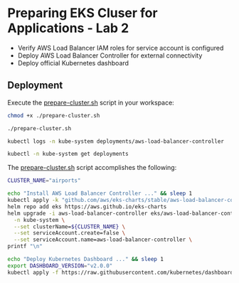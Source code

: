 # Preparing EKS Cluser for Applications - Lab 2

* Verify AWS Load Balancer IAM roles for service account is configured
* Deploy AWS Load Balancer Controller for external connectivity
* Deploy official Kubernetes dashboard

## Deployment

Execute the [prepare-cluster.sh](./prepare-cluster.sh) script in your workspace:

```bash
chmod +x ./prepare-cluster.sh
```

```bash
./prepare-cluster.sh
```

```bash
kubectl logs -n kube-system deployments/aws-load-balancer-controller
```

```bash
kubectl -n kube-system get deployments
```

The [prepare-cluster.sh](./prepare-cluster.sh) script accomplishes the following:

```bash
CLUSTER_NAME="airports"

echo "Install AWS Load Balancer Controller ..." && sleep 1
kubectl apply -k "github.com/aws/eks-charts/stable/aws-load-balancer-controller/crds?ref=master"
helm repo add eks https://aws.github.io/eks-charts
helm upgrade -i aws-load-balancer-controller eks/aws-load-balancer-controller \
  -n kube-system \
  --set clusterName=${CLUSTER_NAME} \
  --set serviceAccount.create=false \
  --set serviceAccount.name=aws-load-balancer-controller \
printf "\n"

echo "Deploy Kubernetes Dashboard ..." && sleep 1
export DASHBOARD_VERSION="v2.0.0"
kubectl apply -f https://raw.githubusercontent.com/kubernetes/dashboard/${DASHBOARD_VERSION}/aio/deploy/recommended.yaml
```
